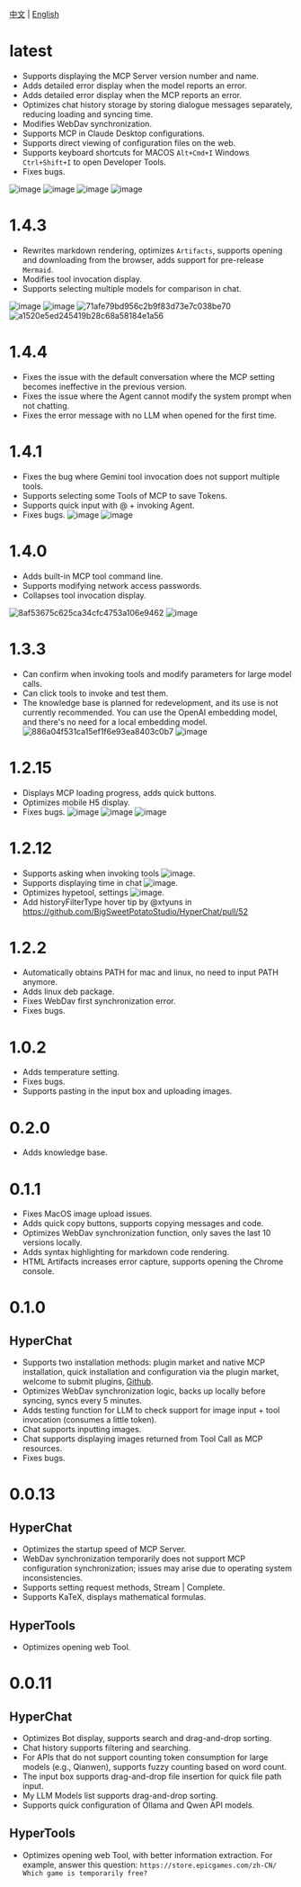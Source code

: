 [中文](ChangeLog.zh.md) | [English](ChangeLog.md)


# latest

* Supports displaying the MCP Server version number and name.
* Adds detailed error display when the model reports an error.
* Adds detailed error display when the MCP reports an error.
* Optimizes chat history storage by storing dialogue messages separately, reducing loading and syncing time.
* Modifies WebDav synchronization.
* Supports MCP in Claude Desktop configurations.
* Supports direct viewing of configuration files on the web.
* Supports keyboard shortcuts for MACOS `Alt+Cmd+I`   Windows `Ctrl+Shift+I` to open Developer Tools.
* Fixes bugs.

![image](https://github.com/user-attachments/assets/e00bb252-83a6-40ca-928a-3162859b0c27)
![image](https://github.com/user-attachments/assets/5378bba1-91f5-4d77-accf-544d9a09e909)
![image](https://github.com/user-attachments/assets/2b236af6-a0bc-453a-b08e-8f3627a5d392)
![image](https://github.com/user-attachments/assets/ca3cc911-bc6a-4560-aede-f34969190e91)


# 1.4.3
* Rewrites markdown rendering, optimizes `Artifacts`, supports opening and downloading from the browser, adds support for pre-release `Mermaid`.
* Modifies tool invocation display.
* Supports selecting multiple models for comparison in chat.

![image](https://github.com/user-attachments/assets/b4b88d6c-da7f-4822-8ca7-a79c3d02b6a5)
![image](https://github.com/user-attachments/assets/d1b54fb3-e0d6-4999-9c89-879c8c095ab6)
![71afe79bd956c2b9f83d73e7c038be70](https://github.com/user-attachments/assets/13e81223-d00f-4100-8128-19adc262ce83)
![a1520e5ed245419b28c68a58184e1a56](https://github.com/user-attachments/assets/940a971e-cdb1-4824-8391-292217e9c1af)




# 1.4.4

* Fixes the issue with the default conversation where the MCP setting becomes ineffective in the previous version.
* Fixes the issue where the Agent cannot modify the system prompt when not chatting.
* Fixes the error message with no LLM when opened for the first time.


# 1.4.1

* Fixes the bug where Gemini tool invocation does not support multiple tools.
* Supports selecting some Tools of MCP to save Tokens.
* Supports quick input with @ + invoking Agent.
* Fixes bugs.
![image](https://github.com/user-attachments/assets/63ae6853-5df4-4b29-8bc9-c33d99239833)
![image](https://github.com/user-attachments/assets/6010494f-1218-4714-bbfe-8e61969a6826)


# 1.4.0

* Adds built-in MCP tool command line.
* Supports modifying network access passwords.
* Collapses tool invocation display.
  
![8af53675c625ca34cfc4753a106e9462](https://github.com/user-attachments/assets/ef030a65-ba9e-4cd5-9ca8-669677b483be)
![image](https://github.com/user-attachments/assets/af1598b6-d912-4f04-8919-a3d3e1ed93bc)

# 1.3.3

* Can confirm when invoking tools and modify parameters for large model calls.
* Can click tools to invoke and test them.
* The knowledge base is planned for redevelopment, and its use is not currently recommended. You can use the OpenAI embedding model, and there's no need for a local embedding model.
![886a04f531ca15ef1f6e93ea8403c0b7](https://github.com/user-attachments/assets/7c6eb1d4-7ba1-430b-8fca-18023f7dadd3)
![image](https://github.com/user-attachments/assets/fc87b507-8427-4157-a0f9-78d141299151)


# 1.2.15

* Displays MCP loading progress, adds quick buttons.
* Optimizes mobile H5 display.
* Fixes bugs.
![image](https://github.com/user-attachments/assets/1c60e98f-f57b-4a38-9464-c7548c09cc3c)
![image](https://github.com/user-attachments/assets/d8ba028d-d091-40f3-82bb-40e6f6ba10de)
![image](https://github.com/user-attachments/assets/f53652cd-07f4-4f98-89d5-865213dc3fb5)


# 1.2.12

* Supports asking when invoking tools ![image](https://github.com/user-attachments/assets/11c03c92-399e-457e-8000-ff00c3c1e059).
* Supports displaying time in chat ![image](https://github.com/user-attachments/assets/dba7bf09-99a1-46bd-9c94-052d18469b96).
* Optimizes hypetool, settings ![image](https://github.com/user-attachments/assets/cfc2c8e5-f7e7-4078-aaff-240b567f47c5).
* Add historyFilterType hover tip by @xtyuns in https://github.com/BigSweetPotatoStudio/HyperChat/pull/52



# 1.2.2

* Automatically obtains PATH for mac and linux, no need to input PATH anymore.
* Adds linux deb package.
* Fixes WebDav first synchronization error.
* Fixes bugs.


# 1.0.2

* Adds temperature setting.
* Fixes bugs.
* Supports pasting in the input box and uploading images.

# 0.2.0

* Adds knowledge base.


# 0.1.1

* Fixes MacOS image upload issues.
* Adds quick copy buttons, supports copying messages and code.
* Optimizes WebDav synchronization function, only saves the last 10 versions locally.
* Adds syntax highlighting for markdown code rendering.
* HTML Artifacts increases error capture, supports opening the Chrome console.


# 0.1.0

## HyperChat

* Supports two installation methods: plugin market and native MCP installation, quick installation and configuration via the plugin market, welcome to submit plugins, [Github](https://github.com/BigSweetPotatoStudio/HyperChatMCP).
* Optimizes WebDav synchronization logic, backs up locally before syncing, syncs every 5 minutes.
* Adds testing function for LLM to check support for image input + tool invocation (consumes a little token).
* Chat supports inputting images.
* Chat supports displaying images returned from Tool Call as MCP resources.
* Fixes bugs.


# 0.0.13

## HyperChat

* Optimizes the startup speed of MCP Server.
* WebDav synchronization temporarily does not support MCP configuration synchronization; issues may arise due to operating system inconsistencies.
* Supports setting request methods, Stream | Complete.
* Supports KaTeX, displays mathematical formulas.

## HyperTools

* Optimizes opening web Tool.


# 0.0.11

## HyperChat

* Optimizes Bot display, supports search and drag-and-drop sorting.
* Chat history supports filtering and searching.
* For APIs that do not support counting token consumption for large models (e.g., Qianwen), supports fuzzy counting based on word count.
* The input box supports drag-and-drop file insertion for quick file path input.
* My LLM Models list supports drag-and-drop sorting.
* Supports quick configuration of Ollama and Qwen API models.

## HyperTools

* Optimizes opening web Tool, with better information extraction. For example, answer this question: `https://store.epicgames.com/zh-CN/   Which game is temporarily free?`